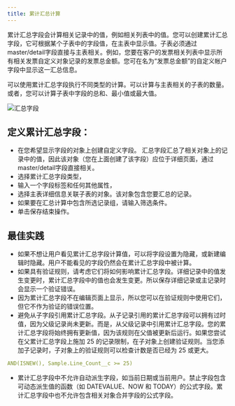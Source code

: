 ```yaml
---
title: 累计汇总计算
---
```


累计汇总字段会计算相关记录中的值，例如相关列表中的值。您可以创建累计汇总字段，它可根据某个子表中的字段值，在主表中显示值。子表必须通过master/detail字段直接与主表相关。例如，您要在客户的发票相关列表中显示所有相关发票自定义对象记录的发票总金额。您可在名为“发票总金额”的自定义帐户字段中显示这一汇总信息。

可以使用累计汇总字段执行不同类型的计算。可以计算与主表相关的子表的数量。或者，您可以计算子表中字段的总和、最小值或最大值。

![汇总字段](/assets/platform/summary.png)

## 定义累计汇总字段：

- 在您希望显示字段的对象上创建自定义字段。 汇总字段汇总了相关对象上的记录中的值，因此该对象（您在上面创建了该字段）应位于详细页面，通过master/detail字段直接相关。
- 选择累计汇总字段类型，
- 输入一个字段标签和任何其他属性，
- 选择主表详细信息关联子表的对象。该对象包含您要汇总的记录。
- 如果要在汇总计算中包含所选记录组，请输入筛选条件。
- 单击保存结束操作。

<!-- ## 选择汇总类型：

- COUNT：相关记录的总数。
- SUM：对在要聚合的字段选项中选择的字段中的值进行加总。仅数字、金额和百分比字段可用。
- MIN：显示所有直接相关记录中在要聚合的字段选项中选择的字段的最小值。仅数字、金额、百分比、日期和日期时间字段可用。
- MAX：显示所有直接相关记录中在要聚合的字段选项中选择的字段的最大值。仅数字、金额、百分比、日期和日期时间字段可用。 -->

## 最佳实践

- 如果不想让用户看见累计汇总字段计算值，可以将字段设置为隐藏，或新建编辑时隐藏。用户不能看见的字段仍然会在累计汇总字段中被计算。
- 如果具有验证规则，请考虑它们将如何影响累计汇总字段。详细记录中的值发生变更时，累计汇总字段中的值也会发生变更。所以保存详细记录或主记录时会显示一个验证错误。
- 因为累计汇总字段不在编辑页面上显示，所以您可以在验证规则中使用它们，但它不作为验证的错误位置。
- 避免从子字段引用累计汇总字段。从子记录引用的累计汇总字段可以拥有过时值，因为父级记录尚未更新。而是，从父级记录中引用累计汇总字段。您的累计汇总字段将始终拥有更新值，因为该规则在父值被更新后运行。如果您尝试在父累计汇总字段上施加 25 的记录限制，在子对象上创建验证规则。当您添加子记录时，子对象上的验证规则可以检查计数是否已经为 25 或更大。

```yaml
AND(ISNEW(), Sample.Line_Count__c >= 25)
```

- 累计汇总字段中不允许自动派生字段，如当前日期或当前用户。禁止字段包含可动态派生值的函数（如 DATEVALUE、NOW 和 TODAY）的公式字段。累计汇总字段中也不允许包含相关对象合并字段的公式字段。